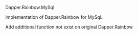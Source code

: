Dapper.Rainbow.MySql

Implementation of Dapper.Rainbow for MySqL

Add additional function not exist on original Dapper.Rainbow